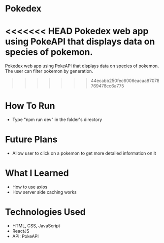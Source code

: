 # Pokedex
<<<<<<< HEAD
Pokedex web app using PokeAPI that displays data on species of pokemon.
=======
Pokedex web app using PokeAPI that displays data on species of pokemon. The user can filter pokemon by generation.
>>>>>>> 44ecabb250fec6006eacaa87078769478cc6a775

# How To Run
* Type "npm run dev" in the folder's directory

# Future Plans
* Allow user to click on a pokemon to get more detailed information on it

# What I Learned
* How to use axios
* How server side caching works

# Technologies Used
* HTML, CSS, JavaScript
* ReactJS
* API: PokeAPI

